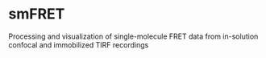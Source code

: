# smFRET
Processing and visualization of single-molecule FRET data from in-solution confocal and immobilized TIRF recordings
